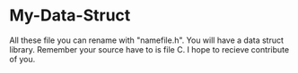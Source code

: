# My-Data-Struct
All these file you can rename with "namefile.h". You will have a data struct library. Remember your source have to is file C.
I hope to recieve contribute of you.
